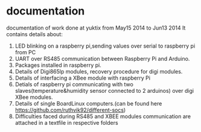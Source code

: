 documentation
=============

documentation of work done at yuktix from May15 2014 to Jun13 2014
It contains details about:
  1. LED blinking on a raspberry pi,sending values over serial to raspberry pi from PC 
  2. UART over RS485 communication between Raspberry Pi and Arduino.
  3. Packages installed in raspberry pi.
  4. Details of Digi865lp modules, recovery procedure for digi modules.
  5. Details of interfacing a XBee module with raspberry Pi
  6. Detials of raspberry pi communicating with two slaves(temperature&humidity sensor connected to 2 arduinos) over digi        XBee modules.
  7. Details of single BoardLinux computers.(can be found here https://github.com/ruthvik92/different-socs)
  8. Difficulties faced during RS485 and XBEE modules communication are attached in a textfile in respective folders 
